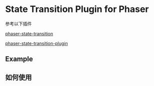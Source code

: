 State Transition Plugin for Phaser
=======================
参考以下插件

[phaser-state-transition](https://github.com/cristianbote/phaser-state-transition)

[phaser-state-transition-plugin](https://github.com/aaccurso/phaser-state-transition-plugin)

## Example

## 如何使用
